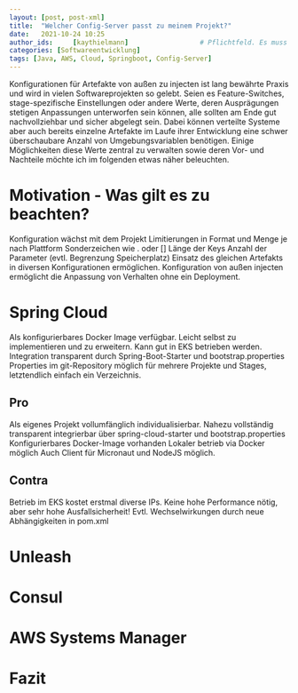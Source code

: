 ```yaml
---
layout: [post, post-xml]              
title:  "Welcher Config-Server passt zu meinem Projekt?"         
date:   2021-10-24 10:25              
author_ids:     [kaythielmann]                  # Pflichtfeld. Es muss in der "authors.yml" einen Eintrag mit diesem Namen geben.
categories: [Softwareentwicklung]           
tags: [Java, AWS, Cloud, Springboot, Config-Server]        
---
```


Konfigurationen für Artefakte von außen zu injecten ist lang bewährte Praxis und wird in vielen Softwareprojekten so gelebt.
Seien es Feature-Switches, stage-spezifische Einstellungen oder andere Werte, deren Ausprägungen stetigen Anpassungen unterworfen sein können, alle sollten am Ende gut nachvollziehbar und sicher abgelegt sein.
Dabei können verteilte Systeme aber auch bereits einzelne Artefakte im Laufe ihrer Entwicklung eine schwer überschaubare Anzahl von Umgebungsvariablen benötigen.
Einige Möglichkeiten diese Werte zentral zu verwalten sowie deren Vor- und Nachteile möchte ich im folgenden etwas näher beleuchten.

# Motivation - Was gilt es zu beachten?
Konfiguration wächst mit dem Projekt
Limitierungen in Format und Menge je nach Plattform
Sonderzeichen wie . oder []
Länge der Keys
Anzahl der Parameter (evtl. Begrenzung Speicherplatz)
Einsatz des gleichen Artefakts in diversen Konfigurationen ermöglichen. 
Konfiguration von außen injecten ermöglicht die Anpassung von Verhalten ohne ein Deployment. 

# Spring Cloud
Als konfigurierbares Docker Image verfügbar.
Leicht selbst zu implementieren und zu erweitern.
Kann gut in EKS betrieben werden.
Integration transparent durch Spring-Boot-Starter und bootstrap.properties
Properties im git-Repository möglich für mehrere Projekte und Stages, letztendlich einfach ein Verzeichnis.

## Pro
Als eigenes Projekt vollumfänglich individualisierbar.
Nahezu vollständig transparent integrierbar über spring-cloud-starter und bootstrap.properties
Konfigurierbares Docker-Image vorhanden
Lokaler betrieb via Docker möglich
Auch Client für Micronaut und NodeJS möglich.

## Contra
Betrieb im EKS kostet erstmal diverse IPs.
Keine hohe Performance nötig, aber sehr hohe Ausfallsicherheit!
Evtl. Wechselwirkungen durch neue Abhängigkeiten in pom.xml

# Unleash

# Consul

# AWS Systems Manager

# Fazit

